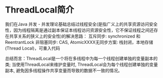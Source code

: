 ThreadLocal简介
===

我们在Java 并发 - 并发理论基础总结过线程安全(是指广义上的共享资源访问安全性，因为线程隔离是通过副本保证本线程访问资源安全性，它不保证线程之间还存在共享关系的狭义上的安全性)的解决思路：
互斥同步: synchronized 和 ReentrantLock
非阻塞同步: CAS, AtomicXXXX无同步方案:
栈封闭，本地存储(Thread Local)，可重入代码

总结而言：ThreadLocal是一个将在多线程中为每一个线程创建单独的变量副本的类; 当使用ThreadLocal来维护变量时, ThreadLocal会为每个线程创建单独的变量副本, 避免因多线程操作共享变量而导致的数据不一致的情况。

